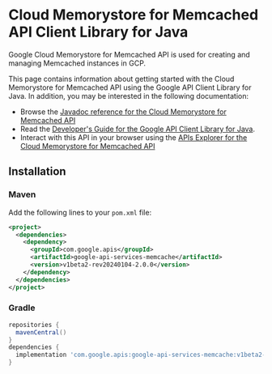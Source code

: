 # Cloud Memorystore for Memcached API Client Library for Java

Google Cloud Memorystore for Memcached API is used for creating and managing Memcached instances in GCP.

This page contains information about getting started with the Cloud Memorystore for Memcached API
using the Google API Client Library for Java. In addition, you may be interested
in the following documentation:

* Browse the [Javadoc reference for the Cloud Memorystore for Memcached API][javadoc]
* Read the [Developer's Guide for the Google API Client Library for Java][google-api-client].
* Interact with this API in your browser using the [APIs Explorer for the Cloud Memorystore for Memcached API][api-explorer]

## Installation

### Maven

Add the following lines to your `pom.xml` file:

```xml
<project>
  <dependencies>
    <dependency>
      <groupId>com.google.apis</groupId>
      <artifactId>google-api-services-memcache</artifactId>
      <version>v1beta2-rev20240104-2.0.0</version>
    </dependency>
  </dependencies>
</project>
```

### Gradle

```gradle
repositories {
  mavenCentral()
}
dependencies {
  implementation 'com.google.apis:google-api-services-memcache:v1beta2-rev20240104-2.0.0'
}
```

[javadoc]: https://googleapis.dev/java/google-api-services-memcache/latest/index.html
[google-api-client]: https://github.com/googleapis/google-api-java-client/
[api-explorer]: https://developers.google.com/apis-explorer/#p/memcache/v1/
